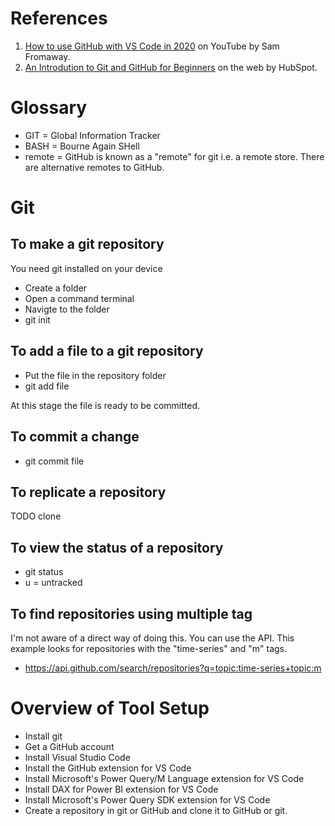 # References
1. [How to use GitHub with VS Code in 2020](https://www.youtube.com/watch?v=3Tn58KQvWtU) on YouTube by Sam Fromaway.
1. [An Introdution to Git and GitHub for Beginners](https://product.hubspot.com/blog/git-and-github-tutorial-for-beginners) on the web by HubSpot.
# Glossary
- GIT = Global Information Tracker
- BASH = Bourne Again SHell
- remote = GitHub is known as a "remote" for git i.e. a remote store. There are alternative remotes to GitHub.
# Git
## To make a git repository
You need git installed on your device
- Create a folder
- Open a command terminal
- Navigte to the folder
- git init
## To add a file to a git repository
- Put the file in the repository folder
- git add file

At this stage the file is ready to be committed.
## To commit a change
- git commit file
## To replicate a repository
TODO clone
## To view the status of a repository
- git status
- u = untracked
## To find repositories using multiple tag
I'm not aware of a direct way of doing this. You can use the API. This example looks for repositories with the "time-series" and "m" tags.
- https://api.github.com/search/repositories?q=topic:time-series+topic:m
# Overview of Tool Setup
- Install git
- Get a GitHub account
- Install Visual Studio Code
- Install the GitHub extension for VS Code
- Install Microsoft's Power Query/M Language extension for VS Code
- Install DAX for Power BI extension for VS Code
- Install Microsoft's Power Query SDK extension for VS Code
- Create a repository in git or GitHub and clone it to GitHub or git.
